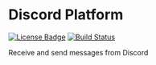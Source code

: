Discord Platform
=====

[![License Badge](https://img.shields.io/badge/license-EPL%202.0-brightgreen.svg)](https://opensource.org/licenses/EPL-2.0)
[![Build Status](https://travis-ci.com/xatkit-bot-platform/xatkit-discord-platform.svg?branch=master)](https://travis-ci.com/xatkit-bot-platform/xatkit-discord-platform)

Receive and send messages from Discord
